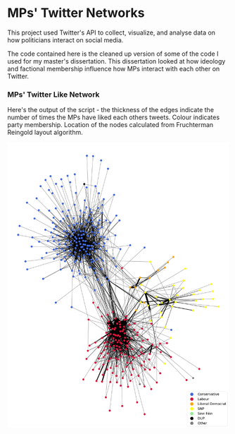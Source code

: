 # MPs' Twitter Networks 
This project used Twitter's API to collect, visualize, and analyse data on how politicians interact on social media. 

The code contained here is the cleaned up version of some of the code I used for my master's dissertation. This dissertation looked at how ideology and factional membership influence how MPs interact with each other on Twitter.

### MPs' Twitter Like Network 
Here's the output of the script - the thickness of the edges indicate the number of times the MPs have liked each others tweets. Colour indicates party membership. Location of the nodes calculated from Fruchterman Reingold layout algorithm.

![alt text](https://github.com/hymeram/mp_twitter_networks/blob/main/like_network.png)
